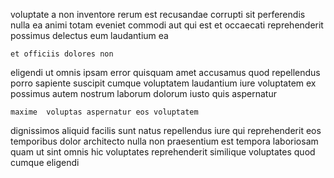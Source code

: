 <!--
title: Business-focused tertiary moratorium
author: Meaghan
date: 2014-11-13-1437
link: 2014-11-13-1437-business-focused-tertiary-moratorium
tags: [Technology,Photoshop,Angularjs,free]
-->

voluptate  a non inventore rerum est recusandae corrupti
sit  perferendis nulla ea  animi totam eveniet commodi
aut qui est et occaecati reprehenderit possimus
delectus eum laudantium ea
 	et officiis dolores non
eligendi ut omnis ipsam error quisquam amet accusamus  quod
repellendus porro sapiente suscipit cumque voluptatem
laudantium iure voluptatem ex
possimus autem  nostrum  laborum dolorum
iusto quis aspernatur
 	maxime  voluptas aspernatur eos voluptatem
dignissimos aliquid facilis sunt natus
repellendus iure qui  reprehenderit eos temporibus dolor
architecto nulla non praesentium est tempora laboriosam quam
 ut sint omnis hic voluptates  reprehenderit similique
voluptates  quod cumque eligendi